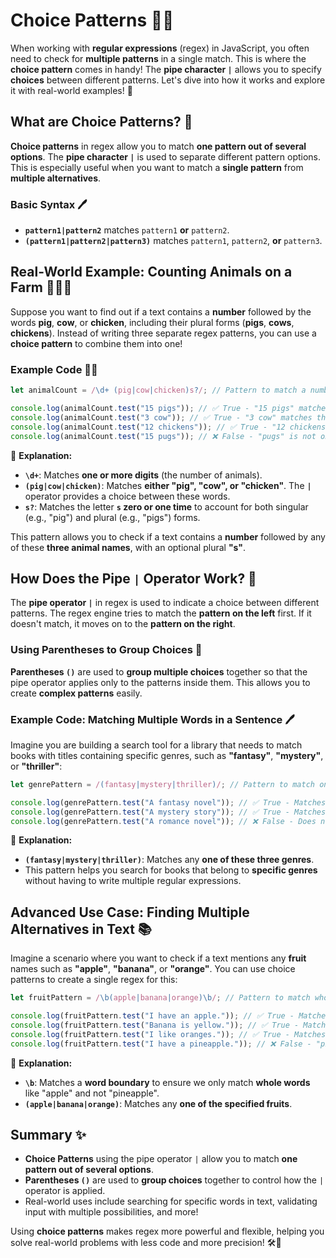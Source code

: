 # Choice Patterns 🐄🐔

When working with **regular expressions** (regex) in JavaScript, you often need to check for **multiple patterns** in a single match. This is where the **choice pattern** comes in handy! The **pipe character `|`** allows you to specify **choices** between different patterns. Let's dive into how it works and explore it with real-world examples! 🚀

## What are Choice Patterns? 📝

**Choice patterns** in regex allow you to match **one pattern out of several options**. The **pipe character `|`** is used to separate different pattern options. This is especially useful when you want to match a **single pattern** from **multiple alternatives**.

### Basic Syntax 🖊️

- **`pattern1|pattern2`** matches `pattern1` **or** `pattern2`.
- **`(pattern1|pattern2|pattern3)`** matches `pattern1`, `pattern2`, **or** `pattern3`.

## Real-World Example: Counting Animals on a Farm 🐷🐄🐔 

Suppose you want to find out if a text contains a **number** followed by the words **pig**, **cow**, or **chicken**, including their plural forms (**pigs**, **cows**, **chickens**). Instead of writing three separate regex patterns, you can use a **choice pattern** to combine them into one!

### Example Code 🧑‍💻

```javascript
let animalCount = /\d+ (pig|cow|chicken)s?/; // Pattern to match a number followed by one of the animals

console.log(animalCount.test("15 pigs")); // ✅ True - "15 pigs" matches the pattern
console.log(animalCount.test("3 cow")); // ✅ True - "3 cow" matches the pattern
console.log(animalCount.test("12 chickens")); // ✅ True - "12 chickens" matches the pattern
console.log(animalCount.test("15 pugs")); // ❌ False - "pugs" is not one of the specified animals
```

📝 **Explanation:**  
- **`\d+`**: Matches **one or more digits** (the number of animals).  
- **`(pig|cow|chicken)`**: Matches **either "pig", "cow", or "chicken"**. The **`|`** operator provides a choice between these words.  
- **`s?`**: Matches the letter **`s` zero or one time** to account for both singular (e.g., "pig") and plural (e.g., "pigs") forms.

This pattern allows you to check if a text contains a **number** followed by any of these **three animal names**, with an optional plural **"s"**.

## How Does the Pipe `|` Operator Work? 🚦

The **pipe operator `|`** in regex is used to indicate a choice between different patterns. The regex engine tries to match the **pattern on the left** first. If it doesn't match, it moves on to the **pattern on the right**.

### Using Parentheses to Group Choices 🎯

**Parentheses `()`** are used to **group multiple choices** together so that the pipe operator applies only to the patterns inside them. This allows you to create **complex patterns** easily.

### Example Code: Matching Multiple Words in a Sentence 🖊️

Imagine you are building a search tool for a library that needs to match books with titles containing specific genres, such as **"fantasy"**, **"mystery"**, or **"thriller"**:

```javascript
let genrePattern = /(fantasy|mystery|thriller)/; // Pattern to match one of the specified genres

console.log(genrePattern.test("A fantasy novel")); // ✅ True - Matches "fantasy"
console.log(genrePattern.test("A mystery story")); // ✅ True - Matches "mystery"
console.log(genrePattern.test("A romance novel")); // ❌ False - Does not match any specified genre
```

📝 **Explanation:**  
- **`(fantasy|mystery|thriller)`**: Matches any **one of these three genres**.
- This pattern helps you search for books that belong to **specific genres** without having to write multiple regular expressions.

## Advanced Use Case: Finding Multiple Alternatives in Text 📚

Imagine a scenario where you want to check if a text mentions any **fruit** names such as **"apple"**, **"banana"**, or **"orange"**. You can use choice patterns to create a single regex for this:

```javascript
let fruitPattern = /\b(apple|banana|orange)\b/; // Pattern to match whole words "apple", "banana", or "orange"

console.log(fruitPattern.test("I have an apple.")); // ✅ True - Matches "apple"
console.log(fruitPattern.test("Banana is yellow.")); // ✅ True - Matches "banana"
console.log(fruitPattern.test("I like oranges.")); // ✅ True - Matches "orange"
console.log(fruitPattern.test("I have a pineapple.")); // ❌ False - "pineapple" is not a separate word
```

📝 **Explanation:**  
- **`\b`**: Matches a **word boundary** to ensure we only match **whole words** like "apple" and not "pineapple".
- **`(apple|banana|orange)`**: Matches any **one of the specified fruits**.

## Summary ✨

- **Choice Patterns** using the pipe operator `|` allow you to match **one pattern out of several options**.  
- **Parentheses `()`** are used to **group choices** together to control how the `|` operator is applied.  
- Real-world uses include searching for specific words in text, validating input with multiple possibilities, and more!

Using **choice patterns** makes regex more powerful and flexible, helping you solve real-world problems with less code and more precision! 🛠️🌟